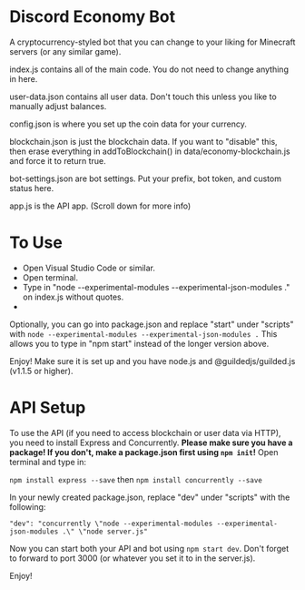 # Discord Economy Bot

A cryptocurrency-styled bot that you can change to your liking for Minecraft servers (or any similar game).

index.js contains all of the main code. You do not need to change anything in here.

user-data.json contains all user data. Don't touch this unless you like to manually adjust balances.

config.json is where you set up the coin data for your currency.

blockchain.json is just the blockchain data. If you want to "disable" this, then erase everything in addToBlockchain() in data/economy-blockchain.js and force it to return true.

bot-settings.json are bot settings. Put your prefix, bot token, and custom status here.

app.js is the API app. (Scroll down for more info)

# To Use

* Open Visual Studio Code or similar.
* Open terminal.
* Type in "node --experimental-modules --experimental-json-modules ." on index.js without quotes.
* 
Optionally, you can go into package.json and replace "start" under "scripts" with `node --experimental-modules --experimental-json-modules .`
This allows you to type in "npm start" instead of the longer version above.

Enjoy! Make sure it is set up and you have node.js and @guildedjs/guilded.js (v1.1.5 or higher).

# API Setup

To use the API (if you need to access blockchain or user data via HTTP), you need to install Express and Concurrently. **Please make sure you have a package! If you don't, make a package.json first using `npm init`!**
Open terminal and type in:

`npm install express --save`
then
`npm install concurrently --save`

In your newly created package.json, replace "dev" under "scripts" with the following:

`"dev": "concurrently \"node --experimental-modules --experimental-json-modules .\" \"node server.js" `

Now you can start both your API and bot using `npm start dev`.
Don't forget to forward to port 3000 (or whatever you set it to in the server.js).

Enjoy!
